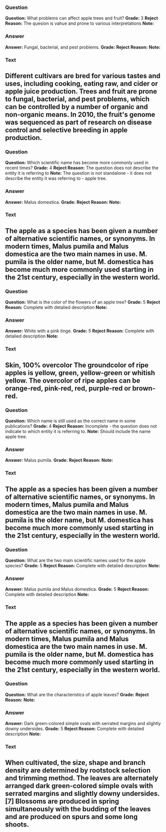 ### Question
**Question:** What problems can affect apple trees and fruit?
**Grade:** 3
**Reject Reason:** The quesion is vahue and prone to various interpretations
**Note:** 

### Answer
**Answer:** Fungal, bacterial, and pest problems.
**Grade:** 
**Reject Reason:** 
**Note:** 

### Text
Different cultivars are bred for various tastes and uses, including cooking, eating raw, and cider or apple juice production. Trees and fruit are prone to fungal, bacterial, and pest problems, which can be controlled by a number of organic and non-organic means. In 2010, the fruit's genome was sequenced as part of research on disease control and selective breeding in apple production.
---

### Question
**Question:** Which scientific name has become more commonly used in recent times?
**Grade:** 4
**Reject Reason:** The question does not describe the entity it is referring to
**Note:** The question is not standalone - it does not describe the entity it was referring to - apple tree.

### Answer
**Answer:** Malus domestica.
**Grade:** 
**Reject Reason:** 
**Note:** 

### Text
The apple as a species has been given a number of alternative scientific names, or synonyms. In modern times, Malus pumila and Malus domestica are the two main names in use. M. pumila is the older name, but M. domestica has become much more commonly used starting in the 21st century, especially in the western world.
---

### Question
**Question:** What is the color of the flowers of an apple tree?
**Grade:** 5
**Reject Reason:** Complete with detalied description
**Note:** 

### Answer
**Answer:** White with a pink tinge.
**Grade:** 5
**Reject Reason:** Complete with detalied description
**Note:** 

### Text
Skin, 100% overcolor The groundcolor of ripe apples is yellow, green, yellow-green or whitish yellow. The overcolor of ripe apples can be orange-red, pink-red, red, purple-red or brown-red.
---

### Question
**Question:** Which name is still used as the correct name in some publications?
**Grade:** 4
**Reject Reason:** Incomplete - the question does not indicate to which entity it is referring to.
**Note:** Should include the name apple tree.

### Answer
**Answer:** Malus pumila.
**Grade:** 
**Reject Reason:** 
**Note:** 

### Text
The apple as a species has been given a number of alternative scientific names, or synonyms. In modern times, Malus pumila and Malus domestica are the two main names in use. M. pumila is the older name, but M. domestica has become much more commonly used starting in the 21st century, especially in the western world.
---

### Question
**Question:** What are the two main scientific names used for the apple species?
**Grade:** 5
**Reject Reason:** Complete with detalied description
**Note:** 

### Answer
**Answer:** Malus pumila and Malus domestica.
**Grade:** 5
**Reject Reason:** Complete with detalied description
**Note:** 

### Text
The apple as a species has been given a number of alternative scientific names, or synonyms. In modern times, Malus pumila and Malus domestica are the two main names in use. M. pumila is the older name, but M. domestica has become much more commonly used starting in the 21st century, especially in the western world.
---

### Question
**Question:** What are the characteristics of apple leaves?
**Grade:** 
**Reject Reason:** 
**Note:** 

### Answer
**Answer:** Dark green-colored simple ovals with serrated margins and slightly downy undersides.
**Grade:** 5
**Reject Reason:** Complete with detalied description
**Note:** 

### Text
When cultivated, the size, shape and branch density are determined by rootstock selection and trimming method. The leaves are alternately arranged dark green-colored simple ovals with serrated margins and slightly downy undersides. [7] Blossoms are produced in spring simultaneously with the budding of the leaves and are produced on spurs and some long shoots.
---
